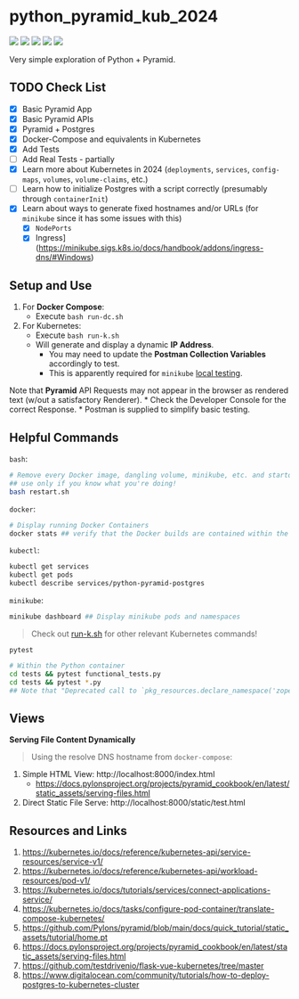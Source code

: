 # python_pyramid_kub_2024

[![](https://img.shields.io/badge/Python-3.13-yellow.svg)](https://www.python.org/downloads/) 
[![](https://img.shields.io/badge/Pyramid-2.0-red.svg)](https://trypyramid.com/) 
[![](https://img.shields.io/badge/Docker-blue.svg)](https://www.docker.com/) 
[![](https://img.shields.io/badge/Kubernetes-purple.svg)](https://kubernetes.io/) 
[![](https://img.shields.io/badge/Postgres-16.2-lightblue.svg)](https://hub.docker.com/_/postgres)

Very simple exploration of Python + Pyramid.

## TODO Check List

- [x] Basic Pyramid App
- [x] Basic Pyramid APIs
- [x] Pyramid + Postgres
- [x] Docker-Compose and equivalents in Kubernetes
- [x] Add Tests
- [ ] Add Real Tests - partially
- [x] Learn more about Kubernetes in 2024 (`deployments`, `services`, `config-maps`, `volumes`, `volume-claims`, etc.)
- [ ] Learn how to initialize Postgres with a script correctly (presumably through `containerInit`)
- [x] Learn about ways to generate fixed hostnames and/or URLs (for `minikube` since it has some issues with this)
   - [x] `NodePorts`
   - [x] Ingress](https://minikube.sigs.k8s.io/docs/handbook/addons/ingress-dns/#Windows)

## Setup and Use

1. For **Docker Compose**: 
   * Execute `bash run-dc.sh`
2. For Kubernetes:
   * Execute `bash run-k.sh`
   * Will generate and display a dynamic **IP Address**.
     * You may need to update the **Postman Collection Variables** accordingly to test.
     * This is apparently required for `minikube` [local testing](https://kubernetes.io/docs/tasks/access-application-cluster/create-external-load-balancer/).

Note that **Pyramid** API Requests may not appear in the browser as rendered text (w/out a satisfactory Renderer). 
    * Check the Developer Console for the correct Response.
    * Postman is supplied to simplify basic testing.

## Helpful Commands

`bash`:

```bash
# Remove every Docker image, dangling volume, minikube, etc. and startover
## use only if you know what you're doing!
bash restart.sh 
```

`docker`:

```bash
# Display running Docker Containers
docker stats ## verify that the Docker builds are contained within the Kubernetes environment
```

`kubectl`:

```bash
kubectl get services
kubectl get pods
kubectl describe services/python-pyramid-postgres
```

`minikube`:

```bash
minikube dashboard ## Display minikube pods and namespaces
```

> Check out [run-k.sh](./run-k.sh) for other relevant Kubernetes commands!

`pytest`

```bash
# Within the Python container
cd tests && pytest functional_tests.py
cd tests && pytest *.py 
## Note that "Deprecated call to `pkg_resources.declare_namespace('zope')" is a known Python-wide issue
```

## Views

**Serving File Content Dynamically**

> Using the resolve DNS hostname from `docker-compose`:

1. Simple HTML View: http://localhost:8000/index.html
   * https://docs.pylonsproject.org/projects/pyramid_cookbook/en/latest/static_assets/serving-files.html
2. Direct Static File Serve: http://localhost:8000/static/test.html

## Resources and Links

1. https://kubernetes.io/docs/reference/kubernetes-api/service-resources/service-v1/
2. https://kubernetes.io/docs/reference/kubernetes-api/workload-resources/pod-v1/
3. https://kubernetes.io/docs/tutorials/services/connect-applications-service/
4. https://kubernetes.io/docs/tasks/configure-pod-container/translate-compose-kubernetes/
5. https://github.com/Pylons/pyramid/blob/main/docs/quick_tutorial/static_assets/tutorial/home.pt
6. https://docs.pylonsproject.org/projects/pyramid_cookbook/en/latest/static_assets/serving-files.html
7. https://github.com/testdrivenio/flask-vue-kubernetes/tree/master
8. https://www.digitalocean.com/community/tutorials/how-to-deploy-postgres-to-kubernetes-cluster